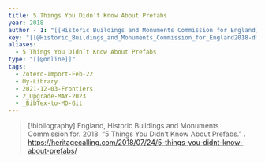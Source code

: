 ```yaml
---
title: 5 Things You Didn’t Know About Prefabs
year: 2018
author - 1: "[[Historic Buildings and Monuments Commission for England]]"
key: "[[@Historic_Buildings_and_Monuments_Commission_for_England2018-dl]]"
aliases:
  - 5 Things You Didn’t Know About Prefabs
type: "[[@online]]"
tags:
  - Zotero-Import-Feb-22
  - My-Library
  - 2021-12-03-Frontiers
  - 2_Upgrade-MAY-2023
  - _BibTex-to-MD-Git
---
```


> [!bibliography]
> England, Historic Buildings and Monuments Commission for. 2018. “5 Things You Didn’t Know About Prefabs.” . https://heritagecalling.com/2018/07/24/5-things-you-didnt-know-about-prefabs/